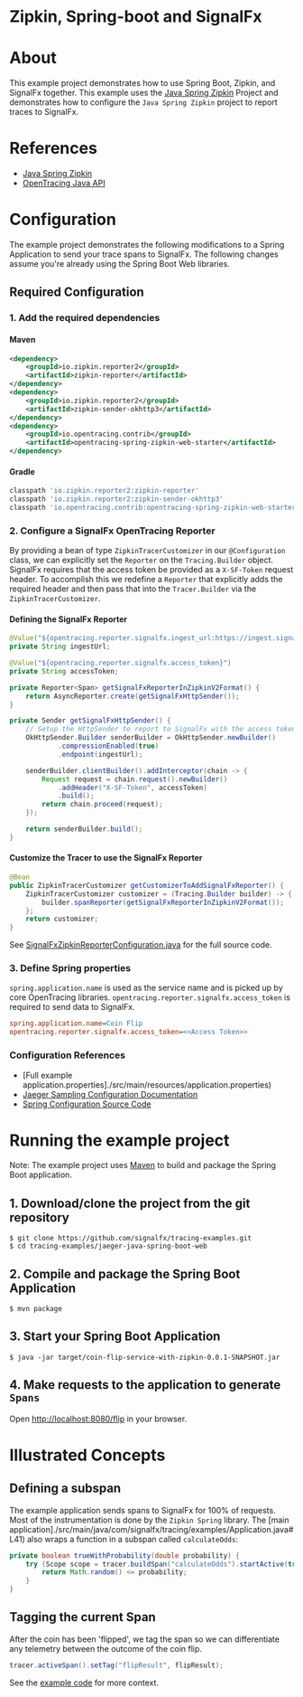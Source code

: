 # Zipkin, Spring-boot and SignalFx

# About

This example project demonstrates how to use Spring Boot, Zipkin, and SignalFx 
together. This example uses the [Java Spring Zipkin](https://github.com/opentracing-contrib/java-spring-zipkin)
Project and demonstrates how to configure the `Java Spring Zipkin` project to 
report traces to SignalFx.

# References

- [Java Spring Zipkin](https://github.com/opentracing-contrib/java-spring-zipkin)
- [OpenTracing Java API](https://github.com/opentracing/opentracing-java)

# Configuration

The example project demonstrates the following modifications to a Spring 
Application to send your trace spans to SignalFx. The following changes assume 
you're already using the Spring Boot Web libraries.

## Required Configuration

### 1. Add the required dependencies

#### Maven

```xml
<dependency>
    <groupId>io.zipkin.reporter2</groupId>
    <artifactId>zipkin-reporter</artifactId>
</dependency>
<dependency>
    <groupId>io.zipkin.reporter2</groupId>
    <artifactId>zipkin-sender-okhttp3</artifactId>
</dependency>
<dependency>
    <groupId>io.opentracing.contrib</groupId>
    <artifactId>opentracing-spring-zipkin-web-starter</artifactId>
</dependency>
```

#### Gradle

```gradle
classpath 'io.zipkin.reporter2:zipkin-reporter'
classpath 'io.zipkin.reporter2:zipkin-sender-okhttp3'
classpath 'io.opentracing.contrib:opentracing-spring-zipkin-web-starter'
```

### 2. Configure a SignalFx OpenTracing Reporter

By providing a bean of type `ZipkinTracerCustomizer` in our `@Configuration` 
class, we can explicitly set the `Reporter` on the `Tracing.Builder` object.  
SignalFx requires that the access token be provided as a `X-SF-Token` request
header.  To accomplish this we redefine a `Reporter` that explicitly 
adds the required header and then pass that into the `Tracer.Builder` via the 
`ZipkinTracerCustomizer`.  

#### Defining the SignalFx Reporter

```java
@Value("${opentracing.reporter.signalfx.ingest_url:https://ingest.signalfx.com/v1/trace}")
private String ingestUrl;

@Value("${opentracing.reporter.signalfx.access_token}")
private String accessToken;

private Reporter<Span> getSignalFxReporterInZipkinV2Format() {
    return AsyncReporter.create(getSignalFxHttpSender());
}

private Sender getSignalFxHttpSender() {
    // Setup the HttpSender to report to SignalFx with the access token
    OkHttpSender.Builder senderBuilder = OkHttpSender.newBuilder()
            .compressionEnabled(true)
            .endpoint(ingestUrl);

    senderBuilder.clientBuilder().addInterceptor(chain -> {
        Request request = chain.request().newBuilder()
            .addHeader("X-SF-Token", accessToken)
            .build();
        return chain.proceed(request);
    });

    return senderBuilder.build();
}
``` 

#### Customize the Tracer to use the SignalFx Reporter

```java
@Bean
public ZipkinTracerCustomizer getCustomizerToAddSignalFxReporter() {
    ZipkinTracerCustomizer customizer = (Tracing.Builder builder) -> {
        builder.spanReporter(getSignalFxReporterInZipkinV2Format());
    };
    return customizer;
}
```
See [SignalFxZipkinReporterConfiguration.java](./src/main/java/com/signalfx/tracing/examples/SignalFxZipkinReporterConfiguration.java) 
for the full source code.

### 3. Define Spring properties

`spring.application.name` is used as the service name and is picked up by core 
OpenTracing libraries. `opentracing.reporter.signalfx.access_token` is required 
to send data to SignalFx.

```ini
spring.application.name=Coin Flip
opentracing.reporter.signalfx.access_token=<<Access Token>>
```

### Configuration References

- [Full example application.properties]./src/main/resources/application.properties)
- [Jaeger Sampling Configuration Documentation](https://www.jaegertracing.io/docs/sampling/#client-sampling-configuration)
- [Spring Configuration Source Code](https://github.com/opentracing-contrib/java-spring-jaeger/blob/master/opentracing-spring-jaeger-starter/src/main/java/io/opentracing/contrib/java/spring/jaeger/starter/JaegerConfigurationProperties.java)

# Running the example project

Note: The example project uses [Maven](https://maven.apache.org) to build and 
package the Spring Boot application. 

## 1. Download/clone the project from the git repository

```
$ git clone https://github.com/signalfx/tracing-examples.git
$ cd tracing-examples/jaeger-java-spring-boot-web
```

## 2. Compile and package the Spring Boot Application

```
$ mvn package
```

## 3. Start your Spring Boot Application

```
$ java -jar target/coin-flip-service-with-zipkin-0.0.1-SNAPSHOT.jar
```

## 4. Make requests to the application to generate `Spans` 

Open <http://localhost:8080/flip> in your browser. 

# Illustrated Concepts

## Defining a subspan

The example application sends spans to SignalFx for 100% of requests. Most of 
the instrumentation is done by the `Zipkin Spring` library.  The 
[main application]./src/main/java/com/signalfx/tracing/examples/Application.java#L41) 
also wraps a function in a subspan called `calculateOdds`:

```java
private boolean trueWithProbability(double probability) {
    try (Scope scope = tracer.buildSpan("calculateOdds").startActive(true)) {
        return Math.random() <= probability;
    }
}
```

## Tagging the current Span

After the coin has been 'flipped', we tag the span so we can differentiate any 
telemetry between the outcome of the coin flip.

```java
tracer.activeSpan().setTag("flipResult", flipResult);
```

See the [example code](./src/main/java/com/signalfx/tracing/examples/Application.java#L29) 
for more context.
